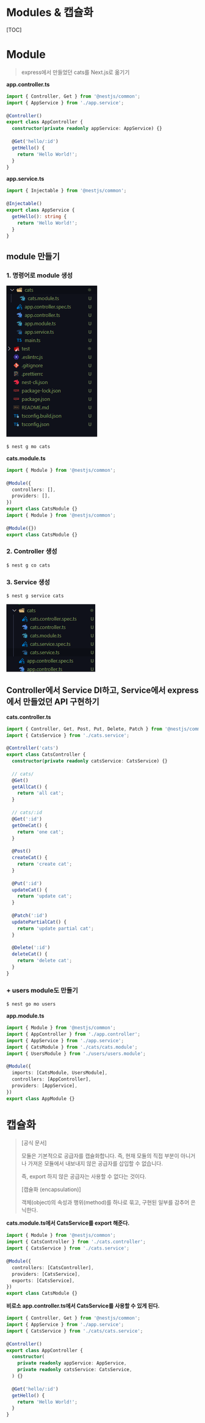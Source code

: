 # Modules & 캡슐화

[TOC]

# Module

> express에서 만들었던 cats를 Next.js로 옮기기

**app.controller.ts**

```typescript
import { Controller, Get } from '@nestjs/common';
import { AppService } from './app.service';

@Controller()
export class AppController {
  constructor(private readonly appService: AppService) {}

  @Get('hello/:id')
  getHello() {
    return 'Hello World!';
  }
}
```

**app.service.ts**

```typescript
import { Injectable } from '@nestjs/common';

@Injectable()
export class AppService {
  getHello(): string {
    return 'Hello World!';
  }
}
```

## module 만들기

### 1. 명령어로 module 생성

![image-20221226154455782](05-Modules-&-캡슐화.assets/image-20221226154455782.png)

```bash
$ nest g mo cats
```

**cats.module.ts**

```typescript
import { Module } from '@nestjs/common';

@Module({
  controllers: [],
  providers: [],
})
export class CatsModule {}
import { Module } from '@nestjs/common';

@Module({})
export class CatsModule {}
```

### 2. Controller 생성

```bash
$ nest g co cats
```

### 3. Service 생성

```bash
$ nest g service cats
```

![image-20221226155126488](05-Modules-&-캡슐화.assets/image-20221226155126488.png)

## Controller에서 Service DI하고, Service에서 express에서 만들었던 API 구현하기

**cats.controller.ts**

```typescript
import { Controller, Get, Post, Put, Delete, Patch } from '@nestjs/common';
import { CatsService } from './cats.service';

@Controller('cats')
export class CatsController {
  constructor(private readonly catsService: CatsService) {}

  // cats/
  @Get()
  getAllCat() {
    return 'all cat';
  }

  // cats/:id
  @Get(':id')
  getOneCat() {
    return 'one cat';
  }

  @Post()
  createCat() {
    return 'create cat';
  }

  @Put(':id')
  updateCat() {
    return 'update cat';
  }

  @Patch(':id')
  updatePartialCat() {
    return 'update partial cat';
  }

  @Delete(':id')
  deleteCat() {
    return 'delete cat';
  }
}
```

### + users module도 만들기

```bash
$ nest go mo users
```

**app.module.ts**

```typescript
import { Module } from '@nestjs/common';
import { AppController } from './app.controller';
import { AppService } from './app.service';
import { CatsModule } from './cats/cats.module';
import { UsersModule } from './users/users.module';

@Module({
  imports: [CatsModule, UsersModule],
  controllers: [AppController],
  providers: [AppService],
})
export class AppModule {}
```

# 캡슐화

> [공식 문서]
>
> 모듈은 기본적으로 공급자를 캡슐화합니다. 즉, 현재 모듈의 직접 부분이 아니거나 가져온 모듈에서 내보내지 않은 공급자를 삽입할 수 없습니다. 
>
> 즉, export 하지 않은 공급자는 사용할 수 없다는 것이다.
>
> [캡슐화 (encapsulation)]
>
> 객체(object)의 속성과 행위(method)를 하나로 묶고, 구현된 일부를 감추어 은닉한다.

**cats.module.ts에서 CatsService를 export 해준다.**

```typescript
import { Module } from '@nestjs/common';
import { CatsController } from './cats.controller';
import { CatsService } from './cats.service';

@Module({
  controllers: [CatsController],
  providers: [CatsService],
  exports: [CatsService],
})
export class CatsModule {}
```

**비로소 app.controller.ts에서 CatsService를 사용할 수 있게 된다.**

```typescript
import { Controller, Get } from '@nestjs/common';
import { AppService } from './app.service';
import { CatsService } from './cats/cats.service';

@Controller()
export class AppController {
  constructor(
    private readonly appService: AppService,
    private readonly catsService: CatsService,
  ) {}

  @Get('hello/:id')
  getHello() {
    return 'Hello World!';
  }
}
```